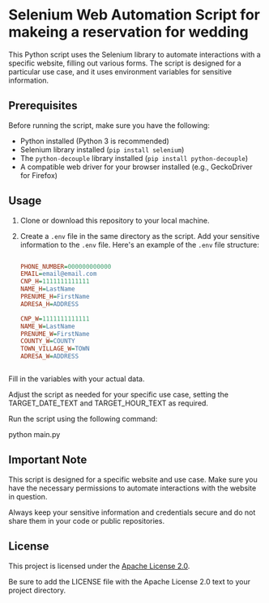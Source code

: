 # Selenium Web Automation Script for makeing a reservation for wedding

This Python script uses the Selenium library to automate interactions with a specific website, filling out various forms. The script is designed for a particular use case, and it uses environment variables for sensitive information.

## Prerequisites

Before running the script, make sure you have the following:

- Python installed (Python 3 is recommended)
- Selenium library installed (`pip install selenium`)
- The `python-decouple` library installed (`pip install python-decouple`)
- A compatible web driver for your browser installed (e.g., GeckoDriver for Firefox)

## Usage

1. Clone or download this repository to your local machine.

2. Create a `.env` file in the same directory as the script. Add your sensitive information to the `.env` file. Here's an example of the `.env` file structure:

   ```ini

   PHONE_NUMBER=000000000000
   EMAIL=email@email.com
   CNP_H=1111111111111
   NAME_H=LastName
   PRENUME_H=FirstName
   ADRESA_H=ADDRESS
   
   CNP_W=1111111111111
   NAME_W=LastName
   PRENUME_W=FirstName
   COUNTY_W=COUNTY
   TOWN_VILLAGE_W=TOWN
   ADRESA_W=ADDRESS



Fill in the variables with your actual data.

Adjust the script as needed for your specific use case, setting the TARGET_DATE_TEXT and TARGET_HOUR_TEXT as required.

Run the script using the following command:

python main.py

## Important Note
This script is designed for a specific website and use case. Make sure you have the necessary permissions to automate interactions with the website in question.

Always keep your sensitive information and credentials secure and do not share them in your code or public repositories.

## License

This project is licensed under the [Apache License 2.0](LICENSE).


Be sure to add the LICENSE file with the Apache License 2.0 text to your project directory.



